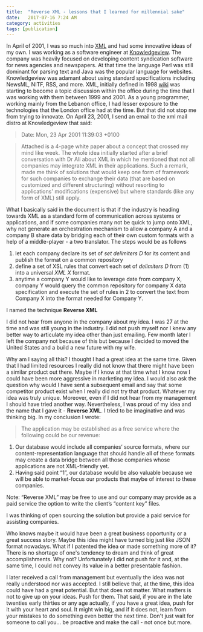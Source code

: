 ```yaml
---
title:  "Reverse XML - lessons that I learned for millennial sake"
date:   2017-07-16 7:24 AM 
category: activities 
tags: [publication] 
---
```


In April of 2001, I was so much into [XML](https://en.wikipedia.org/wiki/XML) and had some innovative ideas of my own.
I was working as a software engineer at [Knowledgeview](http://www.knowledgeview.com). The company was heavily focused
on developing content syndication software for news agencies and newspapers. At that time the language Perl was
still dominant for parsing text and Java was the popular language for websites. Knowledgeview was adamant about using
standard specifications including NewsML, NITF, RSS, and more. XML, initially defined in 1998
[wiki](https://en.wikipedia.org/wiki/XML#History) was starting to become a topic discussion within the office during
the time that I was working with them between 1999 and 2001. As a young programmer, working mainly from the
Lebanon office, I had lesser exposure to the technologies that the London office had at the time. But that did not
stop me from trying to innovate. On April 23, 2001, I send an email to the xml mail distro at Knowledgeview that said:

>Date: Mon, 23 Apr 2001 11:39:03 +0100

>Attached is a 4-page white paper about a concept that crossed my mind like week.
The whole idea initially started after a brief conversation with Dr Ali about XML
in which he mentioned that not all companies may integrate XML in their applications.
Such a remark, made me think of solutions that would keep one form of framework for such
companies to exchange their data (that are based on customized and different structuring)
without resorting to applications' modifications (expensive) but where standards (like any form of XML)
still apply.

What I basically said in the document is that if the industry is heading towards XML as a standard form of
communication across systems or applications, and if some companies many not be quick to jump onto XML, why not
generate an orchestration mechanism to allow a company A and a company B share data by bridging each of their own
custom formats with a help of a middle-player - a two translator. The steps would be as follows

1. let each company declare its set of *set delimiters D* for its content and publish the format on a common repository
2. define a set of XSL rules that convert each set of *delimiters D* from (1) into a universal *XML X* format.
3. anytime a company Y would like to leverage date from company X, company Y would query the common repository for
company X data specification and execute the set of rules in 2 to convert the text from Company X into the format
needed for Company Y.  

I named the technique **Reverse XML**

I did not hear from anyone in the company about my idea. I was 27 at the time and was still young in the industry.
I did not push myself nor I knew any better way to articulate my idea other than just emailing. Few month later
I left the company not because of this but because I decided to moved the United States and a build a new future with
my wife.

Why am I saying all this? I thought I had a great idea at the same time. Given that I had limited resources I really did not know that there might have been a similar product out there. Maybe if I know at that time what 
I know now I could have been more aggressive in marketing my idea. I would also ask the question why would I have
sent a subsequent email and say that some competitor product exist when I really did not try that product.
Whatever my idea was truly unique. Moreover, even if I did not hear from my management I should have tried another way. Nevertheless, I was proud of my idea and the name  that I gave  it - **Reverse XML**. I tried to be imaginative and was thinking big. In my conclusion I wrote:

>The application may be established as a free service where the following  could be our revenue:

1. Our database would include all companies’ source formats, where our content-representation language that should handle all of these formats may create a data bridge between all those companies whose applications are not XML-friendly yet.
2. Having said point “1”, our database would be also valuable because we will be able to market-focus our products that maybe of interest to these companies.

Note: “Reverse XML” may be free to use and our company may provide as a paid service the option to write the client’s “content key” files.

I was thinking of open sourcing the solution but provide a paid service for assisting companies.

Who knows maybe it would have been a great business opportunity  or a great success story. Maybe this idea might have turned big just like JSON format nowadays. What if I patented the idea or made something more of it? There is no shortage of one's tendency to dream and think of great accomplishments.  Why not? Unfortunately I did not push for it and,  at the same time, I could not convey its value in a better presentable fashion.

I later received a call from management but eventually the idea was not really understood nor was accepted. I still
believe that, at the time, this idea could have had a great potential. But that does not matter. What matters is
not to give up on your ideas. Push for them.  That said, if you are in the late twenties early thirties or any age actually,
if you have a great idea, push for it with your heart and soul. It might win big, and if it does not, learn
from your mistakes to do something even better the next time.  Don't just wait for someone to call you... be proactive
and make the call - not once but more.

